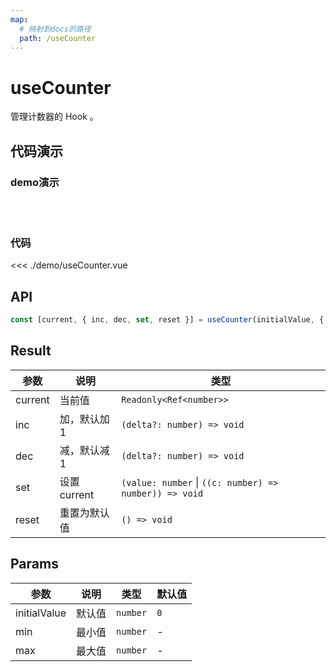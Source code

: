 ```yaml
---
map:
  # 映射到docs的路径
  path: /useCounter
---
```


# useCounter

管理计数器的 Hook 。

## 代码演示
### demo演示
<br/>
<useCounter/>
<br/>

### 代码
<<< ./demo/useCounter.vue
## API

```typescript
const [current, { inc, dec, set, reset }] = useCounter(initialValue, { min, max })
```

## Result

| 参数    | 说明         | 类型                                                   |
| ------- | ------------ | ------------------------------------------------------ |
| current | 当前值       | `Readonly<Ref<number>>`                                |
| inc     | 加，默认加 1 | `(delta?: number) => void`                             |
| dec     | 减，默认减 1 | `(delta?: number) => void`                             |
| set     | 设置 current | `(value: number` \| `((c: number) => number)) => void` |
| reset   | 重置为默认值 | `() => void`                                           |

## Params

| 参数         | 说明   | 类型     | 默认值 |
| ------------ | ------ | -------- | ------ |
| initialValue | 默认值 | `number` | `0`    |
| min          | 最小值 | `number` | -      |
| max          | 最大值 | `number` | -      |
<script setup>
import useCounter from './demo/useCounter.vue'
</script>